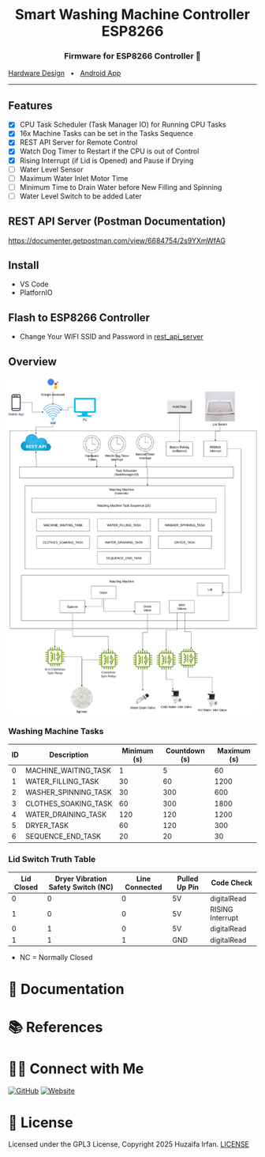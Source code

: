 <div align="center">
  <h1>Smart Washing Machine Controller ESP8266</h1>
  <p><h3 align="center">Firmware for ESP8266 Controller 🚀</h3></p>
</div>

[Hardware Design](https://github.com/HuzaifaIrfan-IoT/smart-washing-machine)
&nbsp;&nbsp;•&nbsp;&nbsp;
[Android App](https://github.com/HuzaifaIrfan-Mobile/smart-washing-machine-app)

<hr>

## Features
- [x] CPU Task Scheduler (Task Manager IO) for Running CPU Tasks
- [x] 16x Machine Tasks can be set in the Tasks Sequence
- [x] REST API Server for Remote Control
- [x] Watch Dog Timer to Restart if the CPU is out of Control
- [x] Rising Interrupt (if Lid is Opened) and Pause if Drying
- [ ] Water Level Sensor
- [ ] Maximum Water Inlet Motor Time
- [ ] Minimum Time to Drain Water before New Filling and Spinning
- [ ] Water Level Switch to be added Later

## REST API Server (Postman Documentation)
https://documenter.getpostman.com/view/6684754/2s9YXmWfAG


## Install
- VS Code
- PlatfornIO


## Flash to ESP8266 Controller
- Change Your WIFI SSID and Password in [rest_api_server](smart_washing_machine_esp8266/src/rest_api_server/rest_api_server.cpp)

## Overview

![Overview](overview.drawio.png)

### Washing Machine Tasks

| ID | Description             | Minimum (s) | Countdown (s) | Maximum (s) |
|----|-------------------------|-------------|----------------|--------------|
| 0  | MACHINE_WAITING_TASK    | 1           | 5              | 60           |
| 1  | WATER_FILLING_TASK      | 30          | 60             | 1200         |
| 2  | WASHER_SPINNING_TASK    | 30          | 300            | 600          |
| 3  | CLOTHES_SOAKING_TASK    | 60          | 300            | 1800         |
| 4  | WATER_DRAINING_TASK     | 120         | 120            | 1200         |
| 5  | DRYER_TASK              | 60          | 120            | 300          |
| 6  | SEQUENCE_END_TASK       | 20          | 20             | 30           |


### Lid Switch Truth Table

| Lid Closed | Dryer Vibration Safety Switch (NC) | Line Connected | Pulled Up Pin | Code Check     |
|------------|-------------------------------------|----------------|----------------|----------------|
| 0          | 0                                   | 0              | 5V             | digitalRead    |
| 1          | 0                                   | 0              | 5V             | RISING Interrupt |
| 0          | 1                                   | 0              | 5V             | digitalRead    |
| 1          | 1                                   | 1              | GND            | digitalRead    |

- NC = Normally Closed



# 📝 Documentation

# 📚 References


# 🤝🏻 Connect with Me

[![GitHub](https://img.shields.io/badge/Github-%23222.svg?style=for-the-badge&logo=github&logoColor=white)](https://github.com/HuzaifaIrfan/)
[![Website](https://img.shields.io/badge/Website-%23222.svg?style=for-the-badge&logo=google-chrome&logoColor==%234285F4)](https://www.huzaifairfan.com)

# 📜 License

Licensed under the GPL3 License, Copyright 2025 Huzaifa Irfan. [LICENSE](LICENSE)

